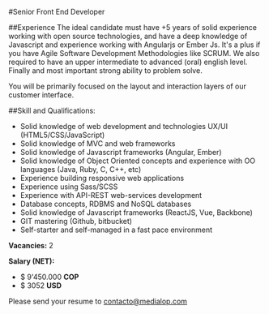 
#Senior Front End Developer

##Experience
The ideal candidate must have +5 years of solid experience working with open source technologies, and have a deep knowledge of Javascript and experience working with Angularjs or Ember Js. It's a plus if you have Agile Software Development Methodologies like SCRUM. We also required to have an upper intermediate to advanced (oral) english level. Finally and most important  strong ability to problem solve.

You will be primarily focused on the layout and interaction layers of our customer interface.

##Skill and Qualifications:

- Solid knowledge of web development and technologies UX/UI (HTML5/CSS/JavaScript)
- Solid knowledge of MVC and web frameworks
- Solid knowledge of Javascript frameworks (Angular, Ember)
- Solid knowledge of Object Oriented concepts and experience with OO languages (Java, Ruby, C, C++, etc)
- Experience building responsive web applications
- Experience using Sass/SCSS
- Experience with API-REST web-services development
- Database concepts, RDBMS and NoSQL databases
- Solid knowledge of Javascript frameworks (ReactJS, Vue, Backbone)
- GIT mastering (Github, bitbucket)
- Self-starter and self-managed in a fast pace environment

**Vacancies:** 2

**Salary (NET):** 
- $ 9'450.000 **COP**
- $ 3052 **USD**

Please send your resume to [contacto@medialop.com](mailto:contacto@medialop.com)
